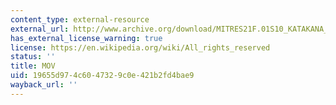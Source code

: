 ```yaml
---
content_type: external-resource
external_url: http://www.archive.org/download/MITRES21F.01S10_KATAKANA_EXERCISES/2c15.mov
has_external_license_warning: true
license: https://en.wikipedia.org/wiki/All_rights_reserved
status: ''
title: MOV
uid: 19655d97-4c60-4732-9c0e-421b2fd4bae9
wayback_url: ''
---
```

